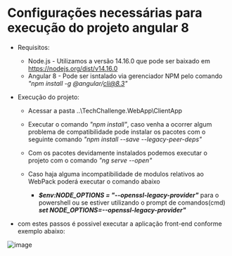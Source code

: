 # Configurações necessárias para execução do projeto angular 8

- Requisitos:
  - Node.js - Utilizamos a versão 14.16.0 que pode ser baixado em https://nodejs.org/dist/v14.16.0
  - Angular 8 - Pode ser isntalado via gerenciador NPM pelo comando <i>"npm install -g @angular/cli@8.3"</i>

- Execução do projeto:

  - Acessar a pasta ..\TechChallenge.WebApp\ClientApp

  - Executar o comando <i>"npm install"</i>, caso venha a ocorrer algum problema de compatibilidade pode instalar os pacotes com o seguinte comando <i>"npm install --save --legacy-peer-deps"</i>
  - Com os pacotes devidamente instalados podemos executar o projeto com o comando <i>"ng serve --open"</i>
  - Caso haja alguma incompatibilidade de modulos relativos ao WebPack poderá executar o comando abaixo
      - <i><b>$env:NODE_OPTIONS = "--openssl-legacy-provider"</i></b> para o powershell ou se estiver utilizando o prompt de comandos(cmd) <i><b>set NODE_OPTIONS=--openssl-legacy-provider"</i></b>

* com estes passos é possivel executar a aplicação front-end conforme exemplo abaixo:

![image](https://github.com/JairJr/TechChallenge/assets/29376086/09a4d497-3ca0-461d-a0fe-2282c566b454)
